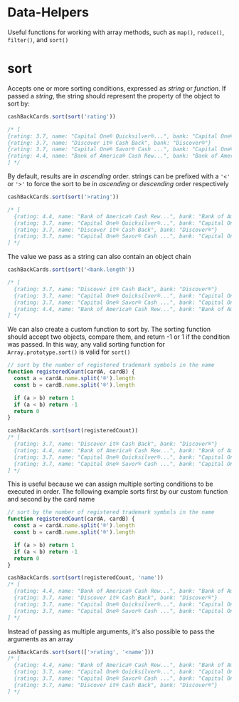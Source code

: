 # Data-Helpers
Useful functions for working with array methods, such as `map()`, `reduce()`, `filter()`, and `sort()`


# sort
Accepts one or more sorting conditions, expressed as _string_ or _function_. If passed a _string_, the string should represent the property of the object to sort by:

```javascript
cashBackCards.sort(sort('rating'))

/* [
{rating: 3.7, name: "Capital One® Quicksilver®...", bank: "Capital One®"}
{rating: 3.7, name: "Discover it® Cash Back", bank: "Discover®"}
{rating: 3.7, name: "Capital One® Savor® Cash ...", bank: "Capital One®"}
{rating: 4.4, name: "Bank of America® Cash Rew...", bank: "Bank of America®"}
] */
```

By default, results are in _ascending_ order. strings can be prefixed with a `'<'` or `'>'` to force the sort to be in _ascending_ or _descending_ order respectively

```javascript
cashBackCards.sort(sort('>rating'))

/* [
  {rating: 4.4, name: "Bank of America® Cash Rew...", bank: "Bank of America®"}
  {rating: 3.7, name: "Capital One® Quicksilver®...", bank: "Capital One®"}
  {rating: 3.7, name: "Discover it® Cash Back", bank: "Discover®"}
  {rating: 3.7, name: "Capital One® Savor® Cash ...", bank: "Capital One®"}
] */
```

The value we pass as a string can also contain an object chain
```javascript
cashBackCards.sort(sort('<bank.length'))

/* [
  {rating: 3.7, name: "Discover it® Cash Back", bank: "Discover®"}
  {rating: 3.7, name: "Capital One® Quicksilver®...", bank: "Capital One®"}
  {rating: 3.7, name: "Capital One® Savor® Cash ...", bank: "Capital One®"}
  {rating: 4.4, name: "Bank of America® Cash Rew...", bank: "Bank of America®"}
] */
```


We can also create a custom function to sort by. The sorting function should accept two objects, compare them, and return -1 or 1 if the condition was passed. In this way, any valid sorting function for `Array.prototype.sort()` is valid for `sort()`

```javascript
// sort by the number of registered trademark symbols in the name
function registeredCount(cardA, cardB) {
  const a = cardA.name.split('®').length
  const b = cardB.name.split('®').length

  if (a > b) return 1
  if (a < b) return -1
  return 0
}

cashBackCards.sort(sort(registeredCount))
/* [
  {rating: 3.7, name: "Discover it® Cash Back", bank: "Discover®"}
  {rating: 4.4, name: "Bank of America® Cash Rew...", bank: "Bank of America®"}
  {rating: 3.7, name: "Capital One® Quicksilver®...", bank: "Capital One®"}
  {rating: 3.7, name: "Capital One® Savor® Cash ...", bank: "Capital One®"}
] */
```

This is useful because we can assign multiple sorting conditions to be executed in order. The following example sorts first by our custom function and second by the card name

```javascript
// sort by the number of registered trademark symbols in the name
function registeredCount(cardA, cardB) {
  const a = cardA.name.split('®').length
  const b = cardB.name.split('®').length

  if (a > b) return 1
  if (a < b) return -1
  return 0
}

cashBackCards.sort(sort(registeredCount, 'name'))
/* [
  {rating: 4.4, name: "Bank of America® Cash Rew...", bank: "Bank of America®"}
  {rating: 3.7, name: "Discover it® Cash Back", bank: "Discover®"}
  {rating: 3.7, name: "Capital One® Quicksilver®...", bank: "Capital One®"}
  {rating: 3.7, name: "Capital One® Savor® Cash ...", bank: "Capital One®"}
] */
```

Instead of passing as multiple arguments, it's also possible to pass the arguments as an array
```javascript
cashBackCards.sort(sort(['>rating', '<name']))
/* [
  {rating: 4.4, name: "Bank of America® Cash Rew...", bank: "Bank of America®"}
  {rating: 3.7, name: "Capital One® Quicksilver®...", bank: "Capital One®"}
  {rating: 3.7, name: "Capital One® Savor® Cash ...", bank: "Capital One®"}
  {rating: 3.7, name: "Discover it® Cash Back", bank: "Discover®"}
] */
```
